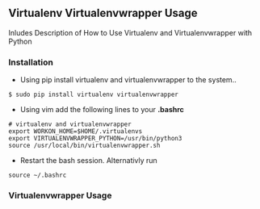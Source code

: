 ## Virtualenv Virtualenvwrapper Usage

Inludes Description of How to Use Virtualenv and Virtualenvwrapper with Python

### Installation

* Using pip install virtualenv and virtualenvwrapper to the system..

```shell
$ sudo pip install virtualenv virtualenvwrapper
```

* Using vim add the following lines to your **.bashrc**

```shell
# virtualenv and virtualenvwrapper
export WORKON_HOME=$HOME/.virtualenvs
export VIRTUALENVWRAPPER_PYTHON=/usr/bin/python3
source /usr/local/bin/virtualenvwrapper.sh
```

* Restart the bash session. Alternativly run

```shell
source ~/.bashrc
```

### Virtualenvwrapper Usage



